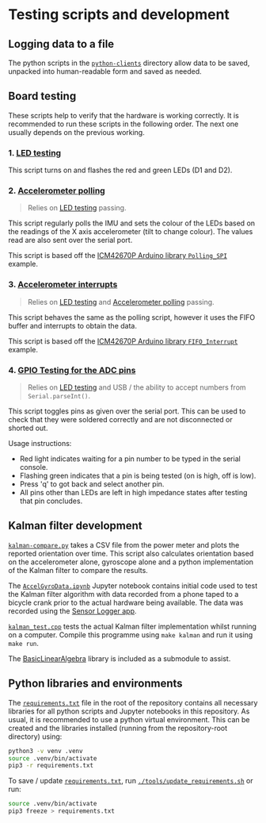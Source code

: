 # Testing scripts and development
## Logging data to a file
The python scripts in the [`python-clients`](./python-clients/) directory allow data to be saved, unpacked into human-readable form and saved as needed.

## Board testing
These scripts help to verify that the hardware is working correctly. It is recommended to run these scripts in the following order. The next one usually depends on the previous working.

### 1. [LED testing](./led-testing/)
This script turns on and flashes the red and green LEDs (D1 and D2).

### 2. [Accelerometer polling](./accel-testing/)
> Relies on [LED testing](#1-led-testing) passing.

This script regularly polls the IMU and sets the colour of the LEDs based on the readings of the X axis accelerometer (tilt to change colour). The values read are also sent over the serial port.

This script is based off the [ICM42670P Arduino library `Polling_SPI`](https://github.com/tdk-invn-oss/motion.arduino.ICM42670P/blob/main/examples/Polling_SPI/Polling_SPI.ino) example.

### 3. [Accelerometer interrupts](./accel_testing-fifo/)
> Relies on [LED testing](#1-led-testing) and [Accelerometer polling](#2-accelerometer-polling) passing.

This script behaves the same as the polling script, however it uses the FIFO buffer and interrupts to obtain the data.

This script is based off the [ICM42670P Arduino library `FIFO_Interrupt`](https://github.com/tdk-invn-oss/motion.arduino.ICM42670P/blob/main/examples/FIFO_Interrupt/FIFO_Interrupt.ino) example.

### 4. [GPIO Testing for the ADC pins](./gpio-testing/)
> Relies on [LED testing](#1-led-testing) and USB / the ability to accept numbers from `Serial.parseInt()`.

This script toggles pins as given over the serial port. This can be used to check that they were soldered correctly and are not disconnected or shorted out.

Usage instructions:
- Red light indicates waiting for a pin number to be typed in the serial console.
- Flashing green indicates that a pin is being tested (on is high, off is low).
- Press 'q' to got back and select another pin.
- All pins other than LEDs are left in high impedance states after testing that pin concludes.

## Kalman filter development
[`kalman-compare.py`](./kalman-filter/kalman-compare.py) takes a CSV file from the power meter and plots the reported orientation over time. This script also calculates orientation based on the accelerometer alone, gyroscope alone and a python implementation of the Kalman filter to compare the results.

The [`AccelGyroData.ipynb`](./kalman-filter/AccelGyroData.ipynb) Jupyter notebook contains initial code used to test the Kalman filter algorithm with data recorded from a phone taped to a bicycle crank prior to the actual hardware being available. The data was recorded using the [Sensor Logger app](https://play.google.com/store/apps/details?id=com.kelvin.sensorapp&hl=en_US).

[`kalman_test.cpp`](./kalman-filter/kalman_test.cpp) tests the actual Kalman filter implementation whilst running on a computer. Compile this programme using `make kalman` and run it using `make run`.

The [BasicLinearAlgebra](https://github.com/tomstewart89/BasicLinearAlgebra/) library is included as a submodule to assist.

## Python libraries and environments
The [`requirements.txt`](../requirements.txt) file in the root of the repository contains all necessary libraries for all python scripts and Jupyter notebooks in this repository. As usual, it is recommended to use a python virtual environment. This can be created and the libraries installed (running from the repository-root directory) using:
```bash
python3 -v venv .venv
source .venv/bin/activate
pip3 -r requirements.txt
```

To save / update [`requirements.txt`](../requirements.txt), run [`./tools/update_requirements.sh`](../tools/update_requirements.sh) or run:
```bash
source .venv/bin/activate
pip3 freeze > requirements.txt
```

